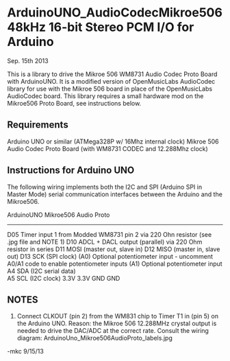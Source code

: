 ArduinoUNO_AudioCodecMikroe506 48kHz 16-bit Stereo PCM I/O for Arduino
======================================================================

Sep. 15th 2013

This is a library to drive the Mikroe 506 WM8731 Audio Codec Proto Board with ArduinoUNO.
It is a modified version of OpenMusicLabs AudioCodec library for use with the Mikroe 506 board in place of the OpenMusicLabs AudioCodec board. This library requires a small hardware mod on the Mikroe506 Proto Board, see instructions below.

Requirements
------------
Arduino UNO or similar (ATMega328P w/ 16Mhz internal clock)
Mikroe 506 Audio Codec Proto Board (with WM8731 CODEC and 12.288Mhz clock)

Instructions for Arduino UNO 
----------------------------

The following wiring implements both the I2C and SPI (Arduino SPI in Master Mode)
serial communication interfaces between the Arduino and the Mikroe506. 

ArduinoUNO    Mikroe506 Audio Proto
----------    ---------------------
D05           Timer input 1 from Modded WM8731 pin 2 via 220 Ohn resistor (see .jpg file and NOTE 1)
D10           ADCL + DACL output (parallel) via 220 Ohm resistor in series
D11           MOSI (master out, slave in)
D12           MISO (master in, slave out)
D13           SCK  (SPI clock)
(A0)          Optional potentiometer input - uncomment A0/A1 code to enable potentiometer inputs
(A1)          Optional potentiometer input
A4            SDA (I2C serial data)            
A5            SCL (I2C clock)
3.3V          3.3V
GND           GND

NOTES
-----
1. Connect CLKOUT (pin 2) from the WM831 chip to Timer T1 in (pin 5) on the Arduino UNO. 
Reason: the Mikroe 506 12.288MHz crystal output is needed to drive the DAC/ADC at the correct rate.
Consult the wiring diagram: ArduinoUno_Mikroe506AudioProto_labels.jpg

-mkc 9/15/13


